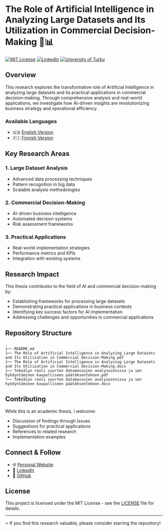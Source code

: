 # The Role of Artificial Intelligence in Analyzing Large Datasets and Its Utilization in Commercial Decision-Making 🤖📊

[![MIT License](https://img.shields.io/badge/License-MIT-green.svg)](https://choosealicense.com/licenses/mit/)
[![LinkedIn](https://img.shields.io/badge/LinkedIn-Connect-blue)](https://linkedin.com/in/rikulauttia)
[![University of Turku](https://img.shields.io/badge/University-Turku-blue)](https://www.utu.fi/en)

## Overview

This research explores the transformative role of Artificial Intelligence in analyzing large datasets and its practical applications in commercial decision-making. Through comprehensive analysis and real-world applications, we investigate how AI-driven insights are revolutionizing business strategy and operational efficiency.

### Available Languages

- 🇬🇧 [English Version](./The%20Role%20of%20Artificial%20Intelligence%20in%20Analyzing%20Large%20Datasets%20and%20Its%20Utilization%20in%20Commercial%20Decision-Making.pdf)
- 🇫🇮 [Finnish Version](./Tekoälyn%20rooli%20suurten%20datamassojen%20analysoinnissa%20ja%20sen%20hyödyntäminen%20kaupalliseen%20päätöksentekoon.pdf)

## Key Research Areas

### 1. Large Dataset Analysis

- Advanced data processing techniques
- Pattern recognition in big data
- Scalable analysis methodologies

### 2. Commercial Decision-Making

- AI-driven business intelligence
- Automated decision systems
- Risk assessment frameworks

### 3. Practical Applications

- Real-world implementation strategies
- Performance metrics and KPIs
- Integration with existing systems

## Research Impact

This thesis contributes to the field of AI and commercial decision-making by:

- Establishing frameworks for processing large datasets
- Demonstrating practical applications in business contexts
- Identifying key success factors for AI implementation
- Addressing challenges and opportunities in commercial applications

## Repository Structure

```
.
├── README.md
├── The Role of Artificial Intelligence in Analyzing Large Datasets and Its Utilization in Commercial Decision-Making.pdf
├── The Role of Artificial Intelligence in Analyzing Large Datasets and Its Utilization in Commercial Decision-Making.docx
├── Tekoälyn rooli suurten datamassojen analysoinnissa ja sen hyödyntäminen kaupalliseen päätöksentekoon.pdf
└── Tekoälyn rooli suurten datamassojen analysoinnissa ja sen hyödyntäminen kaupalliseen päätöksentekoon.docx
```

## Contributing

While this is an academic thesis, I welcome:

- Discussion of findings through Issues
- Suggestions for practical applications
- References to related research
- Implementation examples

## Connect & Follow

- 🌐 [Personal Website](https://rikulauttia.com)
- 💼 [LinkedIn](https://linkedin.com/in/rikulauttia)
- 🐙 [GitHub](https://github.com/rikulauttia)

## License

This project is licensed under the MIT License - see the [LICENSE](LICENSE) file for details.

---

⭐️ If you find this research valuable, please consider starring the repository!

